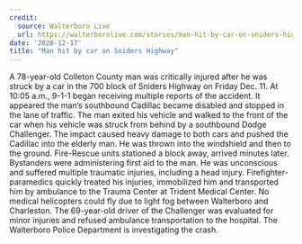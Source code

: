 ```yaml
---
credit:
  source: Walterboro Live
  url: https://walterborolive.com/stories/man-hit-by-car-on-sniders-highway,33363
date: '2020-12-17'
title: "Man hit by car on Sniders Highway"
---
```

A 78-year-old Colleton County man was critically injured after he was struck by a car in the 700 block of Sniders Highway on Friday Dec. 11.
At 10:05 a.m., 9-1-1 began receiving multiple reports of the accident. It appeared the man’s southbound Cadillac became disabled and stopped in the lane of traffic. The man exited his vehicle and walked to the front of the car when his vehicle was struck from behind by a southbound Dodge Challenger.
The impact caused heavy damage to both cars and pushed the Cadillac into the elderly man. He was thrown into the windshield and then to the ground.
Fire-Rescue units stationed a block away, arrived minutes later. Bystanders were administering first aid to the man. He was unconscious and suffered multiple traumatic injuries, including a head injury. Firefighter-paramedics quickly treated his injuries, immobilized him and transported him by ambulance to the Trauma Center at Trident Medical Center. No medical helicopters could fly due to light fog between Walterboro and Charleston.
The 69-year-old driver of the Challenger was evaluated for minor injuries and refused ambulance transportation to the hospital.
The Walterboro Police Department is investigating the crash.
